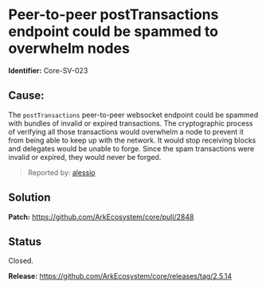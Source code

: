 # Peer-to-peer postTransactions endpoint could be spammed to overwhelm nodes
**Identifier:** Core-SV-023

## Cause: 
The `postTransactions` peer-to-peer websocket endpoint could be spammed with bundles of invalid or expired transactions. The cryptographic process of verifying all those transactions would overwhelm a node to prevent it from being able to keep up with the network. It would stop receiving blocks and delegates would be unable to forge. Since the spam transactions were invalid or expired, they would never be forged.

>Reported by: [alessio](https://github.com/alessiodf)

## Solution

**Patch:** https://github.com/ArkEcosystem/core/pull/2848

## Status
Closed.

**Release:** https://github.com/ArkEcosystem/core/releases/tag/2.5.14
